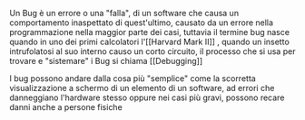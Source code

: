 Un Bug è un errore o una "falla", di un software che causa un comportamento inaspettato di quest'ultimo, causato da un errore nella programmazione nella maggior parte dei casi, tuttavia il termine bug nasce quando in uno dei primi calcolatori l'[[Harvard Mark II]] ,  quando un insetto intrufolatosi al suo interno causo un corto circuito, il processo che si usa per trovare e "sistemare" i Bug si chiama [[Debugging]] 

I bug possono andare dalla cosa più "semplice" come la scorretta visualizzazione a schermo di un elemento di un software, ad errori che danneggiano l'hardware stesso oppure nei casi più gravi, possono recare danni anche a persone fisiche